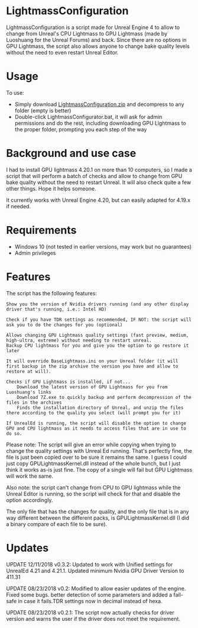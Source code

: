 # LightmassConfiguration
LightmassConfiguration is a script made for Unreal Engine 4 to allow to change from Unreal's CPU Lightmass to GPU Lightmass (made by Luoshuang for the Unreal Forums) and back. Since there are no options in GPU Lightmass, the script also allows anyone to change bake quality levels without the need to even restart Unreal Editor. 

# Usage
To use:
- Simply download [LightmassConfiguration.zip](https://github.com/sgeraldes/LightmassConfiguration/archive/master.zip) and decompress to any folder (empty is better)
- Double-click LightmassConfigurator.bat, it will ask for admin permissions and do the rest, including downloading GPU Lightmass to the proper folder, prompting you each step of the way

# Background and use case
I had to install GPU lightmass 4.20.1 on more than 10 computers, so I made a script that will perform a batch of checks and allow to change from GPU bake quality without the need to restart Unreal. It will also check quite a few other things. Hope it helps someone.

It currently works with Unreal Engine 4.20, but can easily adapted for 4.19.x if needed.

# Requirements
- Windows 10 (not tested in earlier versions, may work but no guarantees)
- Admin privileges

# Features
The script has the following features:

    Show you the version of Nvidia drivers running (and any other display driver that's running, i.e.: Intel HD)
    
    Check if you have TDR settings as recommended, IF NOT: the script will ask you to do the changes for you (optional)
    
    Allows changing GPU Lightmass quality settings (fast preview, medium, high-ultra, extreme) without needing to restart unreal.
    Backup CPU lightmass for you and give you the option to go restore it later
    
    It will override BaseLightmass.ini on your Unreal folder (it will first backup in the zip archive the version you have and allow to restore at will).
    
    Checks if GPU Lightmass is installed, if not...
        Download the latest version of GPU Lightmass for you from Luoshuang's links
        Download 7Z.exe to quickly backup and perform decompression of the files in the archives
        Finds the installation directory of Unreal, and unzip the files there according to the quality you select (will prompt you for it)
        
    If UnrealEd is running, the script will disable the option to change GPU and CPU lightmass as it needs to access files that are in use to do so.

Please note: The script will give an error while copying when trying to change the quality settings with Unreal Ed running. That's perfectly fine, the file is just been copied over to be sure it remains the same. I guess I could just copy GPULightmassKernel.dll instead of the whole bunch, but I just think it works as-is just fine. The copy of a single will fail but GPU Lightmass will work the same.

Also note: the script can't change from CPU to GPU lightmass while the Unreal Editor is running, so the script will check for that and disable the option accordingly.

The only file that has the changes for quality, and the only file that is in any way different between the different packs, is GPULightmassKernel.dll (I did a binary compare of each file to be sure).

# Updates
UPDATE 12/11/2018 v0.3.2: Updated to work with Unified settings for UnrealEd 4.21 and 4.21.1. Updated minimum Nvidia GPU Driver Version to 411.31

UPDATE 08/23/2018 v0.2: Modified to allow easier updates of the engine. Fixed some bugs. better detection of some parameters and added a fail-safe in case it fails.TDR settings now in decimal instead of hexa.

UPDATE 08/23/2018 v0.2.1: The script now actually checks for driver version and warns the user if the driver does not meet the requirement. 
